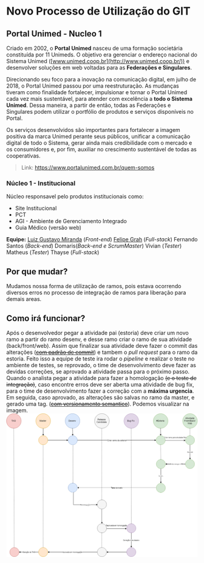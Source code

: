 # Novo Processo de Utilização do GIT

## Portal Unimed - Nucleo 1
Criado em 2002, o **Portal Unimed** nasceu de uma formação societária constituída por 11 Unimeds. O objetivo era gerenciar o endereço nacional do Sistema Unimed ([www.unimed.coop.br](http://www.unimed.coop.br/)) e desenvolver soluções em web voltadas para as **Federações e Singulares**.

Direcionando seu foco para a inovação na comunicação digital, em julho de 2018, o Portal Unimed passou por uma reestruturação. As mudanças tiveram como finalidade fortalecer, impulsionar e tornar o Portal Unimed cada vez mais sustentável, para atender com excelência a  **todo o Sistema Unimed**. Dessa maneira, a partir de então, todas as Federações e Singulares podem utilizar o portfólio de produtos e serviços disponíveis no Portal.

Os serviços desenvolvidos são importantes para fortalecer a imagem positiva da marca Unimed perante seus públicos, unificar a comunicação digital de todo o Sistema, gerar ainda mais credibilidade com o mercado e os consumidores e, por fim, auxiliar no crescimento sustentável de todas as cooperativas.

> Link: https://www.portalunimed.com.br/quem-somos

### Núcleo 1 - Institucional
 Núcleo responsavel pelo produtos institucionais como:
 
 - Site Institucional
 - PCT
 - AGI - Ambiente de Gerenciamento Integrado
 - Guia Médico (versão web)

**Equipe:**
[Luiz Gustavo Miranda](https://github.com/LuizGMiranda/) (*Front-end*)
[Felipe Grah](https://github.com/felipegrah) (*Full-stack*)
Fernando Santos (*Back-end*)
Domaris(*Back-end e ScrumMaster*)
Vivian (*Tester*)
Matheus (*Tester*)
Thayse (*Full-stack*)

## Por que mudar?
Mudamos nossa forma de utilização de ramos, pois estava ocorrendo diversos erros no processo de integração de ramos para liberação para demais areas.

## Como irá funcionar?
Após o desenvolvedor pegar a atividade pai (estoria) deve criar um novo ramo a partir do ramo desenv, e desse ramo criar o ramo de sua atividade (back/front/web). Assim que finalizar sua atividade deve fazer o commit das alterações (~~[com padrão de commit](https://conventionalcommits.org/)~~) e tambem o *pull request* para o ramo da estoria. Feito isso a equipe de teste ira rodar o *pipeline* e realizar o teste no ambiente de testes, se reprovado, o time de desenvolvimento deve fazer as devidas correções, se aprovado a atividade passa para o próximo passo. Quando o analista pegar a atividade para fazer a homologação ~~(e o teste de integração)~~, caso encontre erros deve ser aberta uma atividade de bug fix, para o time de desenvolvimento fazer a correção com a **máxima urgencia**. Em seguida, caso aprovado, as alterações são salvas no ramo da master, e gerado uma tag. (~~[com versionamento semantico](https://semver.org/)~~).
Podemos visualizar na imagem.
![Visão geral do projeto](https://github.com/LuizGMiranda/portalunimed-padrao-branch/blob/master/imagem-visao-geral.png)
